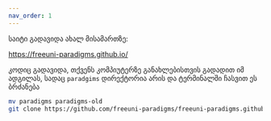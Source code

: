 ```yaml
---
nav_order: 1
---
```


საიტი გადავიდა ახალ მისამართზე:

https://freeuni-paradigms.github.io/

კოდიც გადავიდა, თქვენს კომპიუტერზე განახლებისთვის გადადით იმ ადგილას, სადაც `paradgims` დირექტორია არის და ტერმინალში ჩასვით ეს ბრძანება
```sh
mv paradigms paradigms-old
git clone https://github.com/freeuni-paradigms/freeuni-paradigms.github.io paradigms
```
